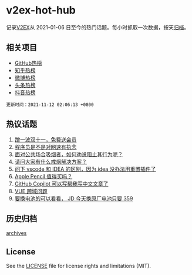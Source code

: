 # v2ex-hot-hub

 记录[V2EX](https://www.v2ex.com/)从 2021-01-06 日至今的热门话题。每小时抓取一次数据，按天[归档](archives)。
 
 ## 相关项目

- [GitHub热榜](https://github.com/snaildev/github-hot-hub)
- [知乎热榜](https://github.com/snaildev/zhihu-hot-hub)
- [微博热榜](https://github.com/snaildev/weibo-hot-hub)
- [头条热榜](https://github.com/snaildev/toutiao-hot-hub)
- [抖音热榜](https://github.com/snaildev/douyin-hot-hub)


 `更新时间：2021-11-12 02:06:13 +0800`

## 热议话题

1. [蹭一波双十一，免费送会员](https://www.v2ex.com/t/814581)
1. [程序员是不是对网速有执念](https://www.v2ex.com/t/814571)
1. [面对公共场合吸烟者，如何劝说阻止其行为呢？](https://www.v2ex.com/t/814665)
1. [请问大家有什么戒烟解决方案？](https://www.v2ex.com/t/814576)
1. [问下 vscode 和 IDEA 的区别，因为 idea 没办法用重置插件了](https://www.v2ex.com/t/814633)
1. [Apple Pencil 值得买吗？](https://www.v2ex.com/t/814587)
1. [GitHub Copilot 可以写帮我写中文文章了](https://www.v2ex.com/t/814689)
1. [VUE 跨域问题](https://www.v2ex.com/t/814698)
1. [要换电池的可以看看， JD 今天换原厂电池只要 359](https://www.v2ex.com/t/814676)

## 历史归档

[archives](archives)

## License

See the [LICENSE](LICENSE) file for license rights and limitations (MIT).
